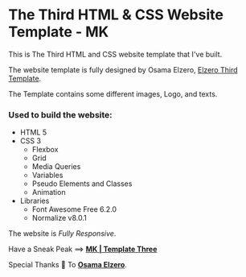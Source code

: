 # The Third HTML & CSS Website Template - MK
This is The Third HTML and CSS website template that I've built.

The website template is fully designed by Osama Elzero, [Elzero Third Template](https://elzero.org/html-css-practice-template-three/).

The Template contains some different images, Logo, and texts.

### Used to build the website:

* HTML 5
* CSS 3
  * Flexbox
  * Grid
  * Media Queries
  * Variables
  * Pseudo Elements and Classes
  * Animation
* Libraries
  * Font Awesome Free 6.2.0
  * Normalize v8.0.1
  
The website is *Fully Responsive*.

Have a Sneak Peak ==>
[**MK | Template Three**](https://mahmoud-k24.github.io/HTML_And_CSS_Template_Three/)

Special Thanks :blue_heart: To [**Osama Elzero**](https://www.youtube.com/channel/UCSNkfKl4cU-55Nm-ovsvOHQ).
